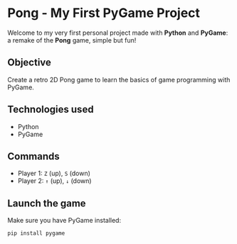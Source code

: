 # Pong - My First PyGame Project

Welcome to my very first personal project made with **Python** and **PyGame**: a remake of the **Pong** game, simple but fun!

## Objective

Create a retro 2D Pong game to learn the basics of game programming with PyGame.

## Technologies used

- Python
- PyGame

## Commands

- Player 1: `Z` (up), `S` (down)
- Player 2: `↑` (up), `↓` (down)

## Launch the game

Make sure you have PyGame installed:

```bash
pip install pygame
